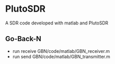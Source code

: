 # PlutoSDR
A SDR code developed with matlab and PlutoSDR  
## Go-Back-N  
- run receive GBN/code/matlab/GBN_receiver.m
- run send GBN/code/matlab/GBN_transmitter.m
